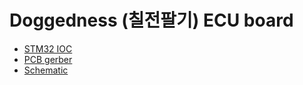 # Doggedness (칠전팔기) ECU board

- [STM32 IOC](doggedness_schemetic.pdf)
- [PCB gerber](pcb.pdf)
- [Schematic](schematic.pdf)